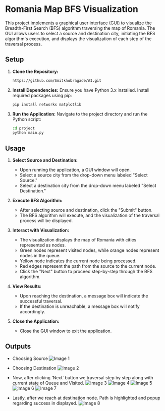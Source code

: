 # Romania Map BFS Visualization

This project implements a graphical user interface (GUI) to visualize the Breadth-First Search (BFS) algorithm traversing the map of Romania. The GUI allows users to select a source and destination city, initiating the BFS algorithm's execution, and displays the visualization of each step of the traversal process.

## Setup

1. **Clone the Repository:**
   ```bash
   https://github.com/Smitkhobragade/AI.git
   ```

2. **Install Dependencies:**
   Ensure you have Python 3.x installed. Install required packages using pip:
   ```bash
   pip install networkx matplotlib
   ```

3. **Run the Application:**
   Navigate to the project directory and run the Python script:
   ```bash
   cd project
   python main.py
   ```

## Usage

1. **Select Source and Destination:**
   - Upon running the application, a GUI window will open.
   - Select a source city from the drop-down menu labeled "Select Source."
   - Select a destination city from the drop-down menu labeled "Select Destination."

2. **Execute BFS Algorithm:**
   - After selecting source and destination, click the "Submit" button.
   - The BFS algorithm will execute, and the visualization of the traversal process will be displayed.

3. **Interact with Visualization:**
   - The visualization displays the map of Romania with cities represented as nodes.
   - Green nodes represent visited nodes, while orange nodes represent nodes in the queue.
   - Yellow node indicates the current node being processed.
   - Red edges represent the path from the source to the current node.
   - Click the "Next" button to proceed step-by-step through the BFS algorithm.

4. **View Results:**
   - Upon reaching the destination, a message box will indicate the successful traversal.
   - If the destination is unreachable, a message box will notify accordingly.

5. **Close the Application:**
   - Close the GUI window to exit the application.

## Outputs 

- Choosing Source
![Image 1](./Images/1.jpg)

- Choosing Destination
![Image 2](./Images/2.jpg)

- Now, after clicking 'Next' button we traversal step by step along with current state of Queue and Visited.
![Image 3](./Images/3.jpg)
![Image 4](./Images/4.jpg)
![Image 5](./Images/5.jpg)
![Image 6](./Images/6.jpg)
![Image 7](./Images/7.jpg)

- Lastly, after we reach at destination node. Path is highlighted and popup regarding success in displayed.
![Image 8](./Images/8.jpg)
